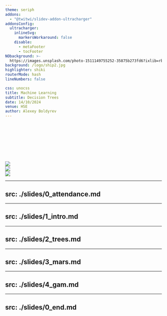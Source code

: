 ```yaml
---
theme: seriph
addons:
  - "@twitwi/slidev-addon-ultracharger"
addonsConfig:
  ultracharger:
    inlineSvg:
      markersWorkaround: false
    disable:
      - metaFooter
      - tocFooter
NObackground: >-
  https://images.unsplash.com/photo-1511149755252-35875b273fd6?ixlib=rb-4.0.3&dl=leon-contreras-qpdfU6vehgs-unsplash.jpg&w=1920&q=80&fm=jpg&crop=entropy&cs=tinysrgb
background: /logo/ship2.jpg
highlighter: shiki
routerMode: hash
lineNumbers: false

css: unocss
title: Machine Learning
subtitle: Decision Trees
date: 14/10/2024
venue: HSE
author: Alexey Boldyrev
---
```


<br>
<br>
<br>
<br>
<br>

# <span style="font-size:28.0pt" v-html="$slidev.configs.title?.replaceAll(' ', '<br/>')"></span>
# <span style="font-size:24.0pt" v-html="$slidev.configs.subtitle?.replaceAll(' ', '<br/>')"></span>
# <span style="font-size:18.0pt" v-html="$slidev.configs.author?.replaceAll(' ', '<br/>')"></span>

<span style="font-size:18.0pt" v-html="$slidev.configs.date?.replaceAll(' ', '<br/>')"></span>



<div class="abs-tl mx-5 my-10">
  <img src="/logo/FCS_logo_full_L.svg" class="h-18">
</div>

<div class="abs-tl mx-5 my-30">
  <img src="/logo/DSBA_logo.png" class="h-28">
</div>

<div class="abs-tr mx-5 my-5">
  <img src="/logo/ICEF_logo.png" class="h-28">
</div>

<style>
  :deep(footer) { padding-bottom: 3em !important; }
</style>

<!--
NB: This demo uses a custom syntax (using preparser extensions), with all the @@@@.
-->


---
src: ./slides/0_attendance.md
---

---
src: ./slides/1_intro.md
---

---
src: ./slides/2_trees.md
---

---
src: ./slides/3_mars.md
---

---
src: ./slides/4_gam.md
---

---
src: ./slides/0_end.md
---